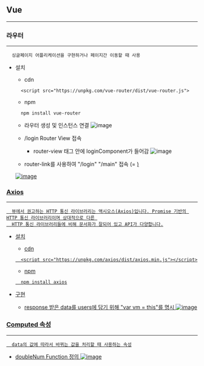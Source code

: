 ## Vue
---

### 라우터
---
```
  싱글페이지 어플리케이션을 구현하거나 페이지간 이동할 때 사용
```
+ 설치
  + cdn 
  ```
    <script src="https://unpkg.com/vue-router/dist/vue-router.js">
  ```
  
  + npm
  ```
    npm install vue-router
  ```
  
  + 라우터 생성 및 인스턴스 연결
  ![image](https://user-images.githubusercontent.com/76584547/135714349-5b0d91b5-2fcc-4a41-9930-1fc46ead5158.png)

  + /login Router View 접속
    + router-view 태그 안에 loginComponent가 들어감 
  ![image](https://user-images.githubusercontent.com/76584547/135716310-430e7f6b-d3a9-45f6-ad69-253f05ccf390.png)


  + router-link를 사용하여 "/login" "/main" 접속 (= <a href="">)
  
  ![image](https://user-images.githubusercontent.com/76584547/135717633-803cf81b-c293-4529-ae1f-eac2b3d0fef0.png)

 
### Axios
---
```
  뷰에서 권고하는 HTTP 통신 라이브러리는 액시오스(Axios)입니다. Promise 기반의 HTTP 통신 라이브러리이며 상대적으로 다른 
  HTTP 통신 라이브러리들에 비해 문서화가 잘되어 있고 API가 다양합니다.
```
  + 설치
    + cdn
    ```
      <script src="https://unpkg.com/axios/dist/axios.min.js"></script>
    ```
  
    + npm
    ```
      npm install axios
    ```
  
  + 구현
    + response 받은 data를 users에 담기 위해 "var vm = this"를 명시
    ![image](https://user-images.githubusercontent.com/76584547/136000436-212b0656-5f97-447e-b468-097e2c5b898c.png)

### Computed 속성
---
```
  data의 값에 따라서 바뀌는 값을 처리할 때 사용하는 속성
```
+ doubleNum Function 정의
![image](https://user-images.githubusercontent.com/76584547/138040408-2c77088e-fb3c-4a24-898a-379441013c2f.png)

